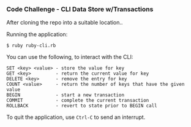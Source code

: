 ### Code Challenge - CLI Data Store w/Transactions

After cloning the repo into a suitable location..

Running the application:

```
$ ruby ruby-cli.rb
```

You can use the following, to interact with the CLI:
```
SET <key> <value> - store the value for key
GET <key>         - return the current value for key
DELETE <key>      - remove the entry for key
COUNT <value>     - return the number of keys that have the given value
BEGIN             - start a new transaction
COMMIT            - complete the current transaction
ROLLBACK          - revert to state prior to BEGIN call
```

To quit the application, use `Ctrl-C` to send an interrupt.
